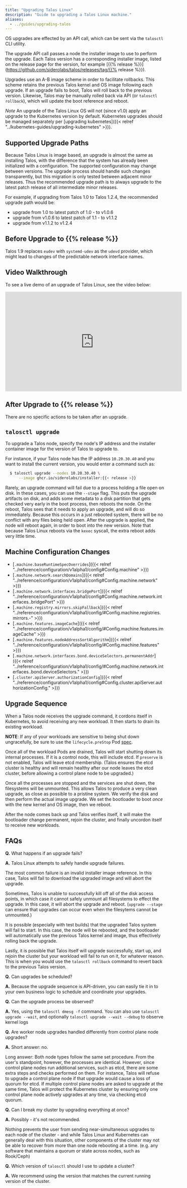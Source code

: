 ```yaml
---
title: "Upgrading Talos Linux"
description: "Guide to upgrading a Talos Linux machine."
aliases:
  - ../guides/upgrading-talos
---
```


OS upgrades are effected by an API call, which can be sent via the `talosctl` CLI utility.

The upgrade API call passes a node the installer image to use to perform the upgrade.
Each Talos version has a corresponding installer image, listed on the release page for the version, for example [{{% release %}}](https://github.com/siderolabs/talos/releases/tag/{{% release %}}).

Upgrades use an A-B image scheme in order to facilitate rollbacks.
This scheme retains the previous Talos kernel and OS image following each upgrade.
If an upgrade fails to boot, Talos will roll back to the previous version.
Likewise, Talos may be manually rolled back via API (or `talosctl rollback`), which will update the boot reference and reboot.

*Note* An upgrade of the Talos Linux OS will not (since v1.0) apply an upgrade to the Kubernetes version by default.
Kubernetes upgrades should be managed separately per [upgrading kubernetes]({{< relref "../kubernetes-guides/upgrading-kubernetes" >}}).

## Supported Upgrade Paths

Because Talos Linux is image based, an upgrade is almost the same as installing Talos, with the difference that the system has already been initialized with a configuration.
The supported configuration may change between versions.
The upgrade process should handle such changes transparently, but this migration is only tested between adjacent minor releases.
Thus the recommended upgrade path is to always upgrade to the latest patch release of all intermediate minor releases.

For example, if upgrading from Talos 1.0 to Talos 1.2.4, the recommended upgrade path would be:

* upgrade from 1.0 to latest patch of 1.0 - to v1.0.6
* upgrade from v1.0.6 to latest patch of 1.1 - to v1.1.2
* upgrade from v1.1.2 to v1.2.4

## Before Upgrade to {{% release %}}

Talos 1.9 replaces `eudev` with `systemd-udev` as the `udevd` provider, which might lead to changes of the predictable network interface names.

## Video Walkthrough

To see a live demo of an upgrade of Talos Linux, see the video below:

<iframe width="560" height="315" src="https://www.youtube.com/embed/AAF6WhX0USo" title="YouTube video player" frameborder="0" allow="accelerometer; autoplay; clipboard-write; encrypted-media; gyroscope; picture-in-picture" allowfullscreen></iframe>

## After Upgrade to {{% release %}}

There are no specific actions to be taken after an upgrade.

## `talosctl upgrade`

To upgrade a Talos node, specify the node's IP address and the
installer container image for the version of Talos to upgrade to.

For instance, if your Talos node has the IP address `10.20.30.40` and you want
to install the current version, you would enter a command such
as:

```sh
  $ talosctl upgrade --nodes 10.20.30.40 \
      --image ghcr.io/siderolabs/installer:{{< release >}}
```

Rarely, an upgrade command will fail due to a process holding a file open on disk.
In these cases, you can use the `--stage` flag.
This puts the upgrade artifacts on disk, and adds some metadata to a disk partition that gets checked very early in the boot process, then reboots the node.
On the reboot, Talos sees that it needs to apply an upgrade, and will do so immediately.
Because this occurs in a just rebooted system, there will be no conflict with any files being held open.
After the upgrade is applied, the node will reboot again, in order to boot into the new version.
Note that because Talos Linux reboots via the `kexec` syscall, the extra reboot adds very little time.

<!--
## Talos Controller Manager

The Talos Controller Manager can coordinate upgrades of your nodes
automatically.
It ensures that a controllable number of nodes are being
upgraded at any given time.
It also applies an upgrade flow which allows you to classify some machines as
early adopters and others as getting only stable, tested versions.

To find out more about the controller manager and to get it installed and
configured, take a look at the [GitHub page](https://github.com/siderolabs/talos-controller-manager).
Please note that the controller manager is still in fairly early development.
More advanced features, such as time slot scheduling, will be coming in the
future.
-->

## Machine Configuration Changes

* [`.machine.baseRuntimeSpecOverrides`]({{< relref "../reference/configuration/v1alpha1/config#Config.machine" >}})
* [`.machine.network.searchDomains`]({{< relref "../reference/configuration/v1alpha1/config#Config.machine.network" >}})
* [`.machine.network.interfaces.bridgePort`]({{< relref "../reference/configuration/v1alpha1/config#Config.machine.network.interfaces..bridgePort" >}})
* [`.machine.registry.mirrors.skipFallback`]({{< relref "../reference/configuration/v1alpha1/config/#Config.machine.registries.mirrors.-" >}})
* [`.machine.features.imageCache`]({{< relref "../reference/configuration/v1alpha1/config/#Config.machine.features.imageCache" >}})
* [`.machine.features.nodeAddressSortAlgorithm`]({{< relref "../reference/configuration/v1alpha1/config/#Config.machine.features" >}})
* [`.machine.network.interfaces.bond.deviceSelectors.permanentAddr`]({{< relref "../reference/configuration/v1alpha1/config/#Config.machine.network.interfaces..bond.deviceSelectors." >}})
* [`.cluster.apiServer.authorizationConfig`]({{< relref "../reference/configuration/v1alpha1/config#Config.cluster.apiServer.authorizationConfig." >}})

## Upgrade Sequence

When a Talos node receives the upgrade command, it cordons
itself in Kubernetes, to avoid receiving any new workload.
It then starts to drain its existing workload.

**NOTE**: If any of your workloads are sensitive to being shut down ungracefully, be sure to use the `lifecycle.preStop` Pod [spec](https://kubernetes.io/docs/concepts/containers/container-lifecycle-hooks/#container-hooks).

Once all of the workload Pods are drained, Talos will start shutting down its
internal processes.
If it is a control node, this will include etcd.
If `preserve` is not enabled, Talos will leave etcd membership.
(Talos ensures the etcd cluster is healthy and will remain healthy after our node leaves the etcd cluster, before allowing a control plane node to be upgraded.)

Once all the processes are stopped and the services are shut down, the filesystems will be unmounted.
This allows Talos to produce a very clean upgrade, as close as possible to a pristine system.
We verify the disk and then perform the actual image upgrade.
We set the bootloader to boot *once* with the new kernel and OS image, then we reboot.

After the node comes back up and Talos verifies itself, it will make
the bootloader change permanent, rejoin the cluster, and finally uncordon itself to receive new workloads.

## FAQs

**Q.** What happens if an upgrade fails?

**A.** Talos Linux attempts to safely handle upgrade failures.

The most common failure is an invalid installer image reference.
In this case, Talos will fail to download the upgraded image and will abort the upgrade.

Sometimes, Talos is unable to successfully kill off all of the disk access points, in which case it cannot safely unmount all filesystems to effect the upgrade.
In this case, it will abort the upgrade and reboot.
(`upgrade --stage` can ensure that upgrades can occur even when the filesytems cannot be unmounted.)

It is possible (especially with test builds) that the upgraded Talos system will fail to start.
In this case, the node will be rebooted, and the bootloader will automatically use the previous Talos kernel and image, thus effectively rolling back the upgrade.

Lastly, it is possible that Talos itself will upgrade successfully, start up, and rejoin the cluster but your workload will fail to run on it, for whatever reason.
This is when you would use the `talosctl rollback` command to revert back to the previous Talos version.

**Q.** Can upgrades be scheduled?

**A.** Because the upgrade sequence is API-driven, you can easily tie it in to your own business logic to schedule and coordinate your upgrades.

**Q.** Can the upgrade process be observed?

**A.** Yes, using the `talosctl dmesg -f` command.
You can also use `talosctl upgrade --wait`, and optionally `talosctl upgrade --wait --debug` to observe kernel logs

**Q.** Are worker node upgrades handled differently from control plane node upgrades?

**A.** Short answer: no.

Long answer:  Both node types follow the same set procedure.
From the user's standpoint, however, the processes are identical.
However, since control plane nodes run additional services, such as etcd, there are some extra steps and checks performed on them.
For instance, Talos will refuse to upgrade a control plane node if that upgrade would cause a loss of quorum for etcd.
If multiple control plane nodes are asked to upgrade at the same time, Talos will protect the Kubernetes cluster by ensuring only one control plane node actively upgrades at any time, via checking etcd quorum.

**Q.** Can I break my cluster by upgrading everything at once?

**A.** Possibly - it's not recommended.

Nothing prevents the user from sending near-simultaneous upgrades to each node of the cluster - and while Talos Linux and Kubernetes can generally deal with this situation, other components of the cluster may not be able to recover from more than one node rebooting at a time.
(e.g. any software that maintains a quorum or state across nodes, such as Rook/Ceph)

**Q.** Which version of `talosctl` should I use to update a cluster?

**A.** We recommend using the version that matches the current running version of the cluster.
